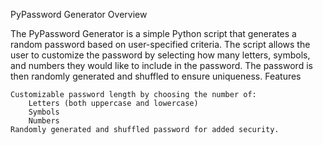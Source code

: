 PyPassword Generator
Overview

The PyPassword Generator is a simple Python script that generates a random password based on user-specified criteria. The script allows the user to customize the password by selecting how many letters, symbols, and numbers they would like to include in the password. The password is then randomly generated and shuffled to ensure uniqueness.
Features

    Customizable password length by choosing the number of:
        Letters (both uppercase and lowercase)
        Symbols
        Numbers
    Randomly generated and shuffled password for added security.
